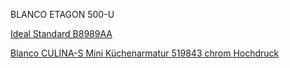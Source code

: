 BLANCO ETAGON 500-U

[Ideal Standard B8989AA](https://www.konzept-kuechen.de/Shop/Artikel/Ideal-Standard-Kuechenarmatur-Retta-chrom-Winkelauslauf-und-Auszug-B-8989-AA-453841.html)

[Blanco CULINA-S Mini Küchenarmatur 519843 chrom Hochdruck](https://www.konzept-kuechen.de/Shop/Artikel/Blanco-CULINA-S-Mini-Kuechenarmatur-519843-chrom-Hochdruck-456060.html)
